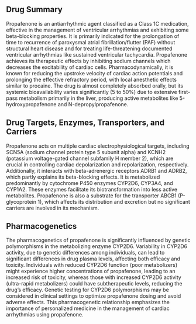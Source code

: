 ## Drug Summary
Propafenone is an antiarrhythmic agent classified as a Class 1C medication, effective in the management of ventricular arrhythmias and exhibiting some beta-blocking properties. It is primarily indicated for the prolongation of time to recurrence of paroxysmal atrial fibrillation/flutter (PAF) without structural heart disease and for treating life-threatening documented ventricular arrhythmias like sustained ventricular tachycardia. Propafenone achieves its therapeutic effects by inhibiting sodium channels which decreases the excitability of cardiac cells. Pharmacodynamically, it is known for reducing the upstroke velocity of cardiac action potentials and prolonging the effective refractory period, with local anesthetic effects similar to procaine. The drug is almost completely absorbed orally, but its systemic bioavailability varies significantly (5 to 50%) due to extensive first-pass metabolism primarily in the liver, producing active metabolites like 5-hydroxypropafenone and N-depropylpropafenone.

## Drug Targets, Enzymes, Transporters, and Carriers
Propafenone acts on multiple cardiac electrophysiological targets, including SCN5A (sodium channel protein type 5 subunit alpha) and KCNH2 (potassium voltage-gated channel subfamily H member 2), which are crucial in controlling cardiac depolarization and repolarization, respectively. Additionally, it interacts with beta-adrenergic receptors ADRB1 and ADRB2, which partly explains its beta-blocking effects. It is metabolized predominantly by cytochrome P450 enzymes CYP2D6, CYP3A4, and CYP1A2. These enzymes facilitate its biotransformation into less active metabolites. Propafenone is also a substrate for the transporter ABCB1 (P-glycoprotein 1), which affects its distribution and excretion but no significant carriers are involved in its mechanism.

## Pharmacogenetics
The pharmacogenetics of propafenone is significantly influenced by genetic polymorphisms in the metabolizing enzyme CYP2D6. Variability in CYP2D6 activity, due to genetic differences among individuals, can lead to significant differences in drug plasma levels, affecting both efficacy and toxicity. Individuals with reduced CYP2D6 function (poor metabolizers) might experience higher concentrations of propafenone, leading to an increased risk of toxicity, whereas those with increased CYP2D6 activity (ultra-rapid metabolizers) could have subtherapeutic levels, reducing the drug’s efficacy. Genetic testing for CYP2D6 polymorphisms may be considered in clinical settings to optimize propafenone dosing and avoid adverse effects. This pharmacogenetic relationship emphasizes the importance of personalized medicine in the management of cardiac arrhythmias using propafenone.